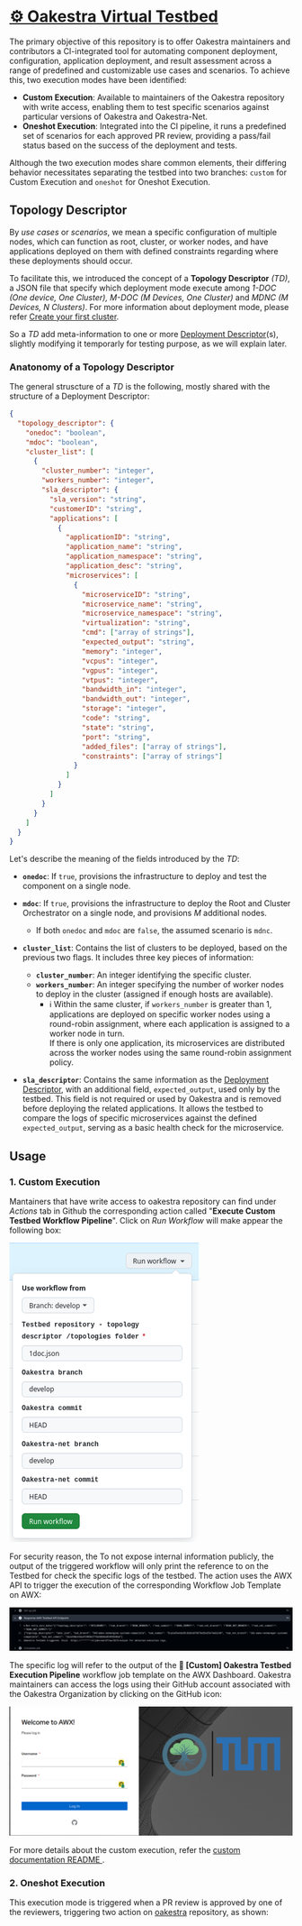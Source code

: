 # [⚙️ Oakestra Virtual Testbed](https://github.com/oakestra/awx-testbed)

The primary objective of this repository is to offer Oakestra maintainers and contributors a CI-integrated tool for automating component deployment, configuration, application deployment, and result assessment across a range of predefined and customizable use cases and scenarios.
To achieve this, two execution modes have been identified:

- **Custom Execution**: Available to maintainers of the Oakestra repository with write access, enabling them to test specific scenarios against particular versions of Oakestra and Oakestra-Net.
- **Oneshot Execution**: Integrated into the CI pipeline, it runs a predefined set of scenarios for each approved PR review, providing a pass/fail status based on the success of the deployment and tests.

Although the two execution modes share common elements, their differing behavior necessitates separating the testbed into two branches: `custom` for Custom Execution and `oneshot` for Oneshot Execution.

## Topology Descriptor
By *use cases* or *scenarios*, we mean a specific configuration of multiple nodes, which can function as root, cluster, or worker nodes, and have applications deployed on them with defined constraints regarding where these deployments should occur. 

To facilitate this, we introduced the concept of a **Topology Descriptor** *(TD)*, a JSON file that specify which deployment mode execute among *1-DOC (One device, One Cluster), M-DOC ($M$ Devices, One Cluster)* and *MDNC ($M$ Devices, $N$ Clusters)*. For more information about deployment mode, please refer [Create your first cluster](https://www.oakestra.io/docs/getstarted/get-started-cluster/#create-your-first-oakestra-cluster). 

So a *TD* add meta-information to one or more [Deployment Descriptor](https://www.oakestra.io/docs/getstarted/get-started-app/#deployment-descriptor)(s), slightly modifying it temporarly for testing purpose, as we will explain later.

### Anatonomy of a Topology Descriptor
The general struscture of a *TD* is the following, mostly shared with the structure of a Deployment Descriptor:
```json
{
  "topology_descriptor": {
    "onedoc": "boolean", 
    "mdoc": "boolean",
    "cluster_list": [
      {
        "cluster_number": "integer", 
        "workers_number": "integer",
        "sla_descriptor": {
          "sla_version": "string", 
          "customerID": "string",
          "applications": [
            {
              "applicationID": "string", 
              "application_name": "string", 
              "application_namespace": "string",
              "application_desc": "string",
              "microservices": [
                {
                  "microserviceID": "string", 
                  "microservice_name": "string", 
                  "microservice_namespace": "string",
                  "virtualization": "string", 
                  "cmd": ["array of strings"], 
                  "expected_output": "string", 
                  "memory": "integer", 
                  "vcpus": "integer", 
                  "vgpus": "integer", 
                  "vtpus": "integer", 
                  "bandwidth_in": "integer", 
                  "bandwidth_out": "integer", 
                  "storage": "integer", 
                  "code": "string", 
                  "state": "string", 
                  "port": "string", 
                  "added_files": ["array of strings"],
                  "constraints": ["array of strings"]
                }
              ]
            }
          ]
        }
      }
    ]
  }
}

```
Let's describe the meaning of the fields introduced by the *TD*:

- **`onedoc`**: If `true`, provisions the infrastructure to deploy and test the component on a single node.
- **`mdoc`**: If `true`, provisions the infrastructure to deploy the Root and Cluster Orchestrator on a single node, and provisions $M$ additional nodes.
  - If both `onedoc` and `mdoc` are `false`, the assumed scenario is `mdnc`.
- **`cluster_list`**: Contains the list of clusters to be deployed, based on the previous two flags. It includes three key pieces of information:
  - **`cluster_number`**: An integer identifying the specific cluster.
  - **`workers_number`**: An integer specifying the number of worker nodes to deploy in the cluster (assigned if enough hosts are available).
    - ℹ️ Within the same cluster, if `workers_number` is greater than 1, applications are deployed on specific worker nodes using a round-robin assignment, where each application is assigned to a worker node in turn.  
If there is only one application, its microservices are distributed across the worker nodes using the same round-robin assignment policy.

 - **`sla_descriptor`**: Contains the same information as the [Deployment Descriptor](https://www.oakestra.io/docs/getstarted/get-started-app/#deployment-descriptor), with an additional field, `expected_output`, used only by the testbed. This field is not required or used by Oakestra and is removed before deploying the related applications. It allows the testbed to compare the logs of specific microservices against the defined `expected_output`, serving as a basic health check for the microservice.

## Usage

### 1. Custom Execution
Mantainers that have write access to oakestra repository can find under *Actions* tab in Github the corresponding action called "**Execute Custom Testbed Workflow Pipeline**". Click on *Run Workflow* will make appear the following box:

![](./imgs/custom_trigger_1.png)

For security reason, the 
To not expose internal information publicly, the output of the triggered workflow will only print the reference to on the Testbed for check the specific logs of the testbed. The action uses the AWX API to trigger the execution of the corresponding Workflow Job Template on AWX:

![](./imgs/custom_trigger_2.png)

The specific log will refer to the output of the **🔬 [Custom] Oakestra Testbed Execution Pipeline** workflow job template on the AWX Dashboard. Oakestra maintainers can access the logs using their GitHub account associated with the Oakestra Organization by clicking on the GitHub icon:


![](./imgs/custom_trigger_3.png)


For more details about the custom execution, refer the [custom documentation README ](https://github.com/oakestra/awx-testbed/tree/custom).

### 2. Oneshot Execution
This execution mode is triggered when a PR review is approved by one of the reviewers, triggering two action on [oakestra]() repository, as shown:

